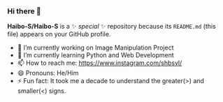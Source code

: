 ### Hi there 👋


**Haibo-S/Haibo-S** is a ✨ _special_ ✨ repository because its `README.md` (this file) appears on your GitHub profile.



- 🔭 I’m currently working on Image Manipulation Project
- 🌱 I’m currently learning Python and Web Development
- 📫 How to reach me: https://www.instagram.com/shbsvl/
- 😄 Pronouns: He/Him
- ⚡ Fun fact: It took me a decade to understand the greater(>) and smaller(<) signs.

